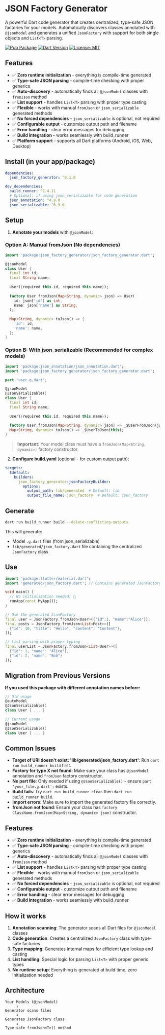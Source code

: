 # JSON Factory Generator

A powerful Dart code generator that creates centralized, type-safe JSON factories for your models. Automatically discovers classes annotated with `@jsonModel` and generates a unified `JsonFactory` with support for both single objects and `List<T>` parsing.

[![Pub Package](https://img.shields.io/pub/v/json_factory_generator.svg)](https://pub.dev/packages/json_factory_generator)
[![Dart Version](https://badgen.net/pub/sdk-version/json_factory_generator)](https://pub.dev/packages/json_factory_generator)
[![License: MIT](https://img.shields.io/badge/License-MIT-yellow.svg)](https://opensource.org/licenses/MIT)

## Features

- ✅ **Zero runtime initialization** - everything is compile-time generated
- ✅ **Type-safe JSON parsing** - compile-time checking with proper generics
- ✅ **Auto-discovery** - automatically finds all `@jsonModel` classes with `fromJson` method
- ✅ **List support** - handles `List<T>` parsing with proper type casting
- ✅ **Flexible** - works with manual `fromJson` or `json_serializable` generated methods
- ✅ **No forced dependencies** - `json_serializable` is optional, not required
- ✅ **Configurable output** - customize output path and filename
- ✅ **Error handling** - clear error messages for debugging
- ✅ **Build integration** - works seamlessly with build_runner
- ✅ **Platform support** - supports all Dart platforms (Android, iOS, Web, Desktop)

## Install (in your app/package)

```yaml
dependencies:
  json_factory_generator: ^0.1.0

dev_dependencies:
  build_runner: ^2.4.11
  # Optional: if using json_serializable for code generation
  json_annotation: ^4.9.0
  json_serializable: ^6.9.0
```

## Setup

1. **Annotate your models** with `@jsonModel`:

### Option A: Manual fromJson (No dependencies)

```dart
import 'package:json_factory_generator/json_factory_generator.dart';

@jsonModel
class User {
  final int id;
  final String name;
  
  User({required this.id, required this.name});
  
  factory User.fromJson(Map<String, dynamic> json) => User(
    id: json['id'] as int,
    name: json['name'] as String,
  );
  
  Map<String, dynamic> toJson() => {
    'id': id,
    'name': name,
  };
}
```

### Option B: With json_serializable (Recommended for complex models)

```dart
import 'package:json_annotation/json_annotation.dart';
import 'package:json_factory_generator/json_factory_generator.dart';

part 'user.g.dart';

@jsonModel
@JsonSerializable()
class User {
  final int id;
  final String name;
  
  User({required this.id, required this.name});
  
  factory User.fromJson(Map<String, dynamic> json) => _$UserFromJson(json);
  Map<String, dynamic> toJson() => _$UserToJson(this);
}
```

> **Important**: Your model class must have a `fromJson(Map<String, dynamic>)` factory constructor.

2. **Configure build.yaml** (optional - for custom output path):

```yaml
targets:
  $default:
    builders:
      json_factory_generator:jsonFactoryBuilder:
        options:
          output_path: lib/generated  # Default: lib
          output_file_name: json_factory  # Default: json_factory
```

## Generate

```bash
dart run build_runner build --delete-conflicting-outputs
```

This will generate:
- Model `.g.dart` files (from json_serializable)
- `lib/generated/json_factory.dart` file containing the centralized `JsonFactory` class

## Use

```dart
import 'package:flutter/material.dart';
import 'generated/json_factory.dart'; // Contains generated JsonFactory

void main() {
  // No initialization needed! 🎉
  runApp(const MyApp());
}

// Use the generated JsonFactory
final user = JsonFactory.fromJson<User>({"id":1, "name":"Alice"});
final posts = JsonFactory.fromJson<List<Post>>([
  {"id": 10, "title": "Hello", "content": "Content"},
]);

// List parsing with proper typing
final userList = JsonFactory.fromJson<List<User>>([
  {"id": 1, "name": "Alice"},
  {"id": 2, "name": "Bob"}
]);
```

## Migration from Previous Versions

**If you used this package with different annotation names before:**
```dart
// Old usage
@autoModel
@JsonSerializable()
class User { ... }

// Current usage  
@jsonModel
@JsonSerializable()
class User { ... }
```

## Common Issues

- **Target of URI doesn't exist: 'lib/generated/json_factory.dart'**: Run `dart run build_runner build` first.
- **Factory for type X not found**: Make sure your class has `@jsonModel` annotation and `fromJson` factory constructor.
- **No part file**: Only needed if using `@JsonSerializable()` - ensure `part 'your_file.g.dart';` exists.
- **Build fails**: Try `dart run build_runner clean` then `dart run build_runner build`.
- **Import errors**: Make sure to import the generated factory file correctly.
- **fromJson not found**: Ensure your class has `factory ClassName.fromJson(Map<String, dynamic> json)` constructor.

## Features

- ✅ **Zero runtime initialization** - everything is compile-time generated
- ✅ **Type-safe JSON parsing** - compile-time checking with proper generics
- ✅ **Auto-discovery** - automatically finds all `@jsonModel` classes with `fromJson` method
- ✅ **List support** - handles `List<T>` parsing with proper type casting
- ✅ **Flexible** - works with manual `fromJson` or `json_serializable` generated methods
- ✅ **No forced dependencies** - `json_serializable` is optional, not required
- ✅ **Configurable output** - customize output path and filename
- ✅ **Error handling** - clear error messages for debugging
- ✅ **Build integration** - works seamlessly with build_runner

## How it works

1. **Annotation scanning**: The generator scans all Dart files for `@jsonModel` classes
2. **Code generation**: Creates a centralized `JsonFactory` class with type-safe factories
3. **Type mapping**: Generates internal maps for efficient type lookup and casting
4. **List handling**: Special logic for parsing `List<T>` with proper generic types
5. **No runtime setup**: Everything is generated at build time, zero initialization needed

## Architecture

```
Your Models (@jsonModel) 
     ↓
Generator scans files
     ↓  
Generates JsonFactory class
     ↓
Type-safe fromJson<T>() method
```
